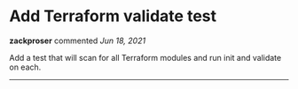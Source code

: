 # Add Terraform validate test

**zackproser** commented *Jun 18, 2021*

Add a test that will scan for all Terraform modules and run init and validate on each.
<br />
***


